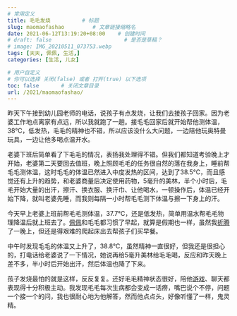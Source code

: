 ```yaml
---
# 常用定义
title: 毛毛发烧          # 标题
slug: maomaofashao         # 文章链接缩略名
date: 2021-06-12T13:19:20+08:00    # 创建时间
# draft: false                       # 是否是草稿？
# image: IMG_20210511_073753.webp
tags: [天天, 佩佩, 生活,]
categories: [生活, 儿女]

# 用户自定义
# 你可以选择 关闭(false) 或者 打开(true) 以下选项
toc: false       # 关闭文章目录
url: /2021/maomaofashao/
---
```


昨天下午接到幼儿园老师的电话，说孩子有点发烧，让我们去接孩子回家。因为老婆工作地点离家有点远，所以我就跑了一趟。接毛毛回家后就开始帮他测体温，38℃，低发热，毛毛的精神也不错，所以应该没什么大问题，一边陪他玩奥特曼玩具，一边让他多喝点温开水。

老婆下班后简单看了下毛毛的情况，表扬我处理得不错。但我们都知道考验晚上才开始，老婆第二天要回去值班，晚上照顾毛毛的任务很自然的落在我身上，睡前帮毛毛测体温，这时毛毛的体温已然进入中度发热的区间，达到了38.5℃，而且感觉还有上升的趋势，和老婆商量后决定使用药物，5毫升的美林，半个小时后，毛毛开始大量的出汗，擦汗、换衣服、换汗巾、让他喝水，一顿操作后，体温已经开始下降，就叫老婆先睡，而我则每隔一小时帮毛毛测下体温与擦一下身上的汗。

今天早上老婆上班前帮毛毛测体温，37.7℃，还是低发热，简单用温水帮毛毛物理降温后就上班去了。[佩佩](佩佩.md)和毛毛都习惯了早起，就算是假期也一样，虽然我[折腾](折腾.md)了一晚上，但还是得艰难的爬起床出去帮孩子们买早餐。

中午时发现毛毛的体温又上升了，38.8℃，虽然精神一直很好，但我还是很担心的，打电话给老婆说了一下情况，她说再给5毫升美林给毛毛喝，反应和昨天晚上差不多，半小时后开始出汗，然后体温也降了下来。

孩子发烧最怕的就是这样，反反复复。还好毛毛精神状态很好，陪他[游戏](游戏.md)、聊天都表现得十分积极主动。我发现毛毛每次生病都会变成一话痨，嘴巴说个不停，问题一个接一个的问，我也很耐心地为他解答，然而他点点头，好像听懂了一样，鬼灵精。
